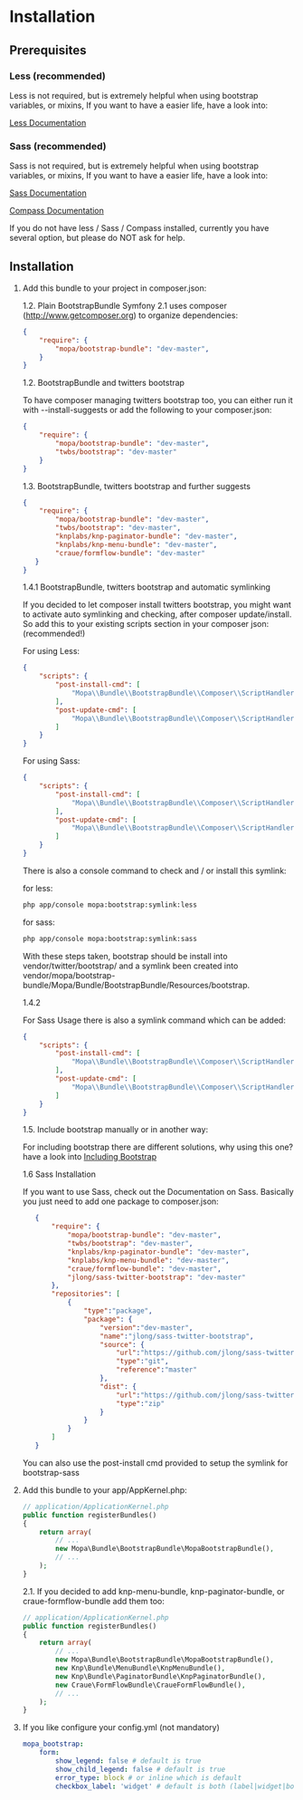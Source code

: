 Installation
============

Prerequisites
-------------

### Less (recommended)

Less is not required, but is extremely helpful when using bootstrap variables, or mixins,
If you want to have a easier life, have a look into:

[Less Documentation](https://github.com/phiamo/MopaBootstrapBundle/blob/master/Resources/doc/less-installation.md)

### Sass (recommended)

Sass is not required, but is extremely helpful when using bootstrap variables, or mixins,
If you want to have a easier life, have a look into:

[Sass Documentation](http://sass-lang.com/)

[Compass Documentation](http://compass-style.org/)


If you do not have less / Sass / Compass installed, currently you have several option, but please do NOT ask for help.

Installation
------------

1. Add this bundle to your project in composer.json:

    1.2. Plain BootstrapBundle
    Symfony 2.1 uses composer (http://www.getcomposer.org) to organize dependencies:
    
    ```json
    {
        "require": {
            "mopa/bootstrap-bundle": "dev-master",
        }
    }
    ```
    1.2. BootstrapBundle and twitters bootstrap

    To have composer managing twitters bootstrap too, you can either run it with
    --install-suggests or add the following to your composer.json:

    ```json
    {
        "require": {
            "mopa/bootstrap-bundle": "dev-master",
            "twbs/bootstrap": "dev-master"
        }
    }
    ```

    1.3. BootstrapBundle, twitters bootstrap and further suggests

    ```json
    {
        "require": {
            "mopa/bootstrap-bundle": "dev-master",
            "twbs/bootstrap": "dev-master",
            "knplabs/knp-paginator-bundle": "dev-master",
            "knplabs/knp-menu-bundle": "dev-master",
            "craue/formflow-bundle": "dev-master"
       }
    }
    ```

    1.4.1 BootstrapBundle, twitters bootstrap and automatic symlinking

    If you decided to let composer install twitters bootstrap, you might want to activate auto symlinking and checking, after composer update/install.
    So add this to your existing scripts section in your composer json:
    (recommended!)

    For using Less:

    ```json
    {
        "scripts": {
            "post-install-cmd": [
                "Mopa\\Bundle\\BootstrapBundle\\Composer\\ScriptHandler::postInstallSymlinkTwitterBootstrap"
            ],
            "post-update-cmd": [
                "Mopa\\Bundle\\BootstrapBundle\\Composer\\ScriptHandler::postInstallSymlinkTwitterBootstrap"
            ]
        }
    }
    ```

    For using Sass:

    ```json
    {
        "scripts": {
            "post-install-cmd": [
                "Mopa\\Bundle\\BootstrapBundle\\Composer\\ScriptHandler::postInstallSymlinkTwitterBootstrapSass"
            ],
            "post-update-cmd": [
                "Mopa\\Bundle\\BootstrapBundle\\Composer\\ScriptHandler::postInstallSymlinkTwitterBootstrapSass"
            ]
        }
    }
    ```

    There is also a console command to check and / or install this symlink:

    for less:

    ```bash
    php app/console mopa:bootstrap:symlink:less
    ```

    for sass:

    ```bash
    php app/console mopa:bootstrap:symlink:sass
    ```

    With these steps taken, bootstrap should be install into vendor/twitter/bootstrap/ and a symlink
    been created into vendor/mopa/bootstrap-bundle/Mopa/Bundle/BootstrapBundle/Resources/bootstrap.

    1.4.2

    For Sass Usage there is also a symlink command which can be added:

    ```json
    {
        "scripts": {
            "post-install-cmd": [
                "Mopa\\Bundle\\BootstrapBundle\\Composer\\ScriptHandler::postInstallSymlinkTwitterBootstrapSass"
            ],
            "post-update-cmd": [
                "Mopa\\Bundle\\BootstrapBundle\\Composer\\ScriptHandler::postInstallSymlinkTwitterBootstrapSass"
            ]
        }
    }
    ```

    1.5. Include bootstrap manually or in another way:

    For including bootstrap there are different solutions, why using this one?
    have a look into [Including Bootstrap](https://github.com/phiamo/MopaBootstrapBundle/blob/master/Resources/doc/including-bootstrap.md)	
    
    1.6 Sass Installation

    If you want to use Sass, check out the Documentation on Sass. Basically you just need to add one package to composer.json:

    ```json
       {
           "require": {
               "mopa/bootstrap-bundle": "dev-master",
               "twbs/bootstrap": "dev-master",
               "knplabs/knp-paginator-bundle": "dev-master",
               "knplabs/knp-menu-bundle": "dev-master",
               "craue/formflow-bundle": "dev-master",
               "jlong/sass-twitter-bootstrap": "dev-master"
           },
           "repositories": [
               {
                   "type":"package",
                   "package": {
                       "version":"dev-master",
                       "name":"jlong/sass-twitter-bootstrap",
                       "source": {
                           "url":"https://github.com/jlong/sass-twitter-bootstrap.git",
                           "type":"git",
                           "reference":"master"
                       },
                       "dist": {
                           "url":"https://github.com/jlong/sass-twitter-bootstrap/archive/master",
                           "type":"zip"
                       }
                   }
               }
           ]
       }
    ```
    You can also use the post-install cmd provided to setup the symlink for bootstrap-sass

2. Add this bundle to your app/AppKernel.php:

    ``` php
    // application/ApplicationKernel.php
    public function registerBundles()
    {
        return array(
            // ...
            new Mopa\Bundle\BootstrapBundle\MopaBootstrapBundle(),
            // ...
        );
    }
    ```

    2.1. If you decided to add knp-menu-bundle, knp-paginator-bundle, or craue-formflow-bundle add them too:

    ``` php
    // application/ApplicationKernel.php
    public function registerBundles()
    {
        return array(
            // ...
            new Mopa\Bundle\BootstrapBundle\MopaBootstrapBundle(),
            new Knp\Bundle\MenuBundle\KnpMenuBundle(),
            new Knp\Bundle\PaginatorBundle\KnpPaginatorBundle(),
            new Craue\FormFlowBundle\CraueFormFlowBundle(),
            // ...
        );
    }
    ```

3. If you like configure your config.yml (not mandatory)

    ``` yaml
    mopa_bootstrap:
        form:
            show_legend: false # default is true
            show_child_legend: false # default is true
            error_type: block # or inline which is default
            checkbox_label: 'widget' # default is both (label|widget|both)
    ```

